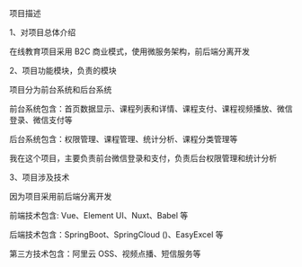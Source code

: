 项目描述

1、对项目总体介绍

在线教育项目采用 B2C 商业模式，使用微服务架构，前后端分离开发

2、项目功能模块，负责的模块

项目分为前台系统和后台系统

前台系统包含：首页数据显示、课程列表和详情、课程支付、课程视频播放、微信登录、微信支付等

后台系统包含：权限管理、课程管理、统计分析、课程分类管理等

我在这个项目，主要负责前台微信登录和支付，负责后台权限管理和统计分析

3、项目涉及技术

因为项目采用前后端分离开发

前端技术包含: Vue、Element UI、Nuxt、Babel 等

后端技术包含：SpringBoot、SpringCloud ()、EasyExcel 等

第三方技术包含：阿里云 OSS、视频点播、短信服务等